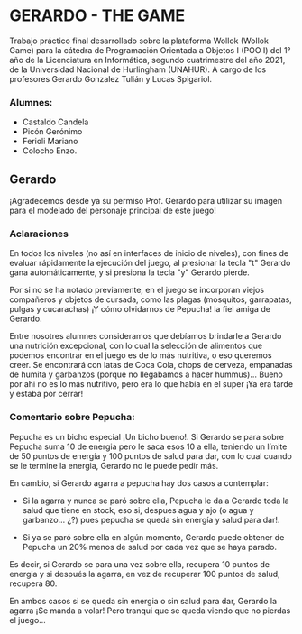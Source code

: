 
# GERARDO - THE GAME

Trabajo práctico final desarrollado sobre la plataforma Wollok (Wollok Game) para la cátedra de Programación Orientada a Objetos I (POO I) del 1° año de la Licenciatura en Informática, segundo cuatrimestre del año 2021, de la Universidad Nacional de Hurlingham (UNAHUR). A cargo de los profesores Gerardo Gonzalez Tulián y Lucas Spigariol.


### Alumnes:
* Castaldo Candela
* Picón Gerónimo
* Ferioli Mariano
* Colocho Enzo.


## Gerardo
¡Agradecemos desde ya su permiso Prof. Gerardo para utilizar su imagen para el modelado del personaje principal de este juego!

### Aclaraciones
En todos los niveles (no así en interfaces de inicio de niveles), con fines de evaluar rápidamente la ejecución del juego, al presionar la tecla "t" Gerardo gana automáticamente, y si presiona la tecla "y" Gerardo pierde.

Por si no se ha notado previamente, en el juego se incorporan viejos compañeros y objetos de cursada, como las plagas (mosquitos, garrapatas, pulgas y cucarachas) ¡Y cómo olvidarnos de Pepucha! la fiel amiga de Gerardo.

Entre nosotres alumnes consideramos que debíamos brindarle a Gerardo una nutrición excepcional, con lo cual la selección de alimentos que podemos encontrar en el juego es de lo más nutritiva, o eso queremos creer. Se encontrará con latas de Coca Cola, chops de cerveza, empanadas de humita y garbanzos (porque no llegabamos a hacer hummus)... Bueno por ahi no es lo más nutritivo, pero era lo que había en el super ¡Ya era tarde y estaba por cerrar!


### Comentario sobre Pepucha:

Pepucha es un bicho especial ¡Un bicho bueno!. Si Gerardo se para sobre Pepucha suma 10 de energia pero le saca esos 10 a ella, teniendo un límite de 50 puntos de energía y 100 puntos de salud para dar, con lo cual cuando se le termine la energia, Gerardo no le puede pedir más.

En cambio, si Gerardo agarra a pepucha hay dos casos a contemplar:

* Si la agarra y nunca se paró sobre ella, Pepucha le da a Gerardo toda la salud que tiene en stock, eso si, despues agua y ajo (o agua y garbanzo... ¿?) pues pepucha se queda sin energía y salud para dar!.
    
* Si ya se paró sobre ella en algún momento, Gerardo puede obtener de Pepucha un 20% menos de salud por cada vez que se haya parado.
    

Es decir, si Gerardo se para una vez sobre ella, recupera 10 puntos de energia y si después la agarra, en vez de recuperar 100 puntos de salud, recupera 80.

En ambos casos si se queda sin energia o sin salud para dar, Gerardo la agarra ¡Se manda a volar! Pero tranqui que se queda viendo que no pierdas el juego...
